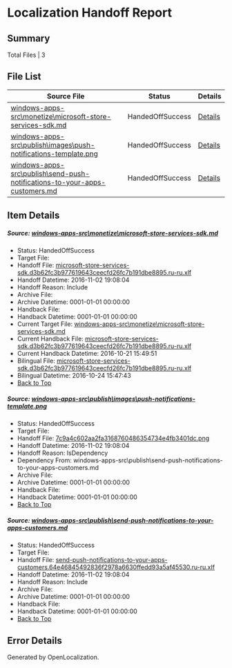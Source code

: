 # <a name='report-top'></a> Localization Handoff Report

## Summary
 Total Files | 3

## File List
 Source File | Status | Details 
 ----------- | ------ | ------- 
 [windows-apps-src\monetize\microsoft-store-services-sdk.md](https://cpubwin.visualstudio.com/windows-uwp/_git/windows-uwp/commit/011b370b7bd7ad7c7d8f60281261b6da954e2256?path=windows-apps-src%2Fmonetize%2Fmicrosoft-store-services-sdk.md&_a=contents) | HandedOffSuccess | [Details](#840a5e76d409f547d55e558262af09c8fa36a5445204)
 [windows-apps-src\publish\images\push-notifications-template.png](https://cpubwin.visualstudio.com/windows-uwp/_git/windows-uwp/commit/a05580923f3c12ad5d2649b3276e5789f33b051b?path=windows-apps-src%2Fpublish%2Fimages%2Fpush-notifications-template.png&_a=contents) | HandedOffSuccess | [Details](#7c9a4c602aa2fa3168760486354734e4fb3401dc5470)
 [windows-apps-src\publish\send-push-notifications-to-your-apps-customers.md](https://cpubwin.visualstudio.com/windows-uwp/_git/windows-uwp/commit/3e3c9737784c81f5eb882296a82a4dcd879363e1?path=windows-apps-src%2Fpublish%2Fsend-push-notifications-to-your-apps-customers.md&_a=contents) | HandedOffSuccess | [Details](#817043579cfd068267c54f2eab9210ef303ca3645502)

## Item Details
##### <a name='840a5e76d409f547d55e558262af09c8fa36a5445204'></a> Source: [windows-apps-src\monetize\microsoft-store-services-sdk.md](https://cpubwin.visualstudio.com/windows-uwp/_git/windows-uwp/commit/011b370b7bd7ad7c7d8f60281261b6da954e2256?path=windows-apps-src%2Fmonetize%2Fmicrosoft-store-services-sdk.md&_a=contents)
* Status: HandedOffSuccess
* Target File: 
* Handoff File: [microsoft-store-services-sdk.d3b62fc3b977619643ceecfd26fc7b191dbe8895.ru-ru.xlf](https://cpubwin.visualstudio.com/windows-uwp/_git/WDCLib.handoff/commit/9bd6c2d003281cf48316cb33572f745fda30bd6e?path=ol-handoff%2Fcpubwin%2Fwindows-uwp.ru-ru%2Fmaster%2Fmicrosoft-store-services-sdk.d3b62fc3b977619643ceecfd26fc7b191dbe8895.ru-ru.xlf&_a=contents)
* Handoff Datetime: 2016-11-02 19:08:04
* Handoff Reason: Include
* Archive File: 
* Archive Datetime: 0001-01-01 00:00:00
* Handback File: 
* Handback Datetime: 0001-01-01 00:00:00
* Current Target File: [windows-apps-src\monetize\microsoft-store-services-sdk.md](https://cpubwin.visualstudio.com/windows-uwp/_git/windows-uwp.ru-ru/commit/770b99fbf4006c1e626cc36481e67099273a0469?path=windows-apps-src%2Fmonetize%2Fmicrosoft-store-services-sdk.md&_a=contents)
* Current Handback File: [microsoft-store-services-sdk.d3b62fc3b977619643ceecfd26fc7b191dbe8895.ru-ru.xlf](https://cpubwin.visualstudio.com/windows-uwp/_git/WDCLib.handback/commit/7ab4bc81cd0244f26fc04ae860edc91a369fe117?path=ol-handback%2FMicrosoft%2Fwindows-apps.ru-ru%2Fmaster%2Fmicrosoft-store-services-sdk.d3b62fc3b977619643ceecfd26fc7b191dbe8895.ru-ru.xlf&_a=contents)
* Current Handback Datetime: 2016-10-21 15:49:51
* Bilingual File: [microsoft-store-services-sdk.d3b62fc3b977619643ceecfd26fc7b191dbe8895.ru-ru.xlf](https://cpubwin.visualstudio.com/windows-uwp/_git/WDCLib.handback/commit/7ab4bc81cd0244f26fc04ae860edc91a369fe117?path=ol-handback%2FMicrosoft%2Fwindows-apps.ru-ru%2Fmaster%2Fmicrosoft-store-services-sdk.d3b62fc3b977619643ceecfd26fc7b191dbe8895.ru-ru.xlf&_a=contents)
* Bilingual Datetime: 2016-10-24 15:47:43
* [Back to Top](#report-top)

##### <a name='7c9a4c602aa2fa3168760486354734e4fb3401dc5470'></a> Source: [windows-apps-src\publish\images\push-notifications-template.png](https://cpubwin.visualstudio.com/windows-uwp/_git/windows-uwp/commit/a05580923f3c12ad5d2649b3276e5789f33b051b?path=windows-apps-src%2Fpublish%2Fimages%2Fpush-notifications-template.png&_a=contents)
* Status: HandedOffSuccess
* Target File: 
* Handoff File: [7c9a4c602aa2fa3168760486354734e4fb3401dc.png](https://cpubwin.visualstudio.com/windows-uwp/_git/WDCLib.handoff/commit/9bd6c2d003281cf48316cb33572f745fda30bd6e?path=ol-handoff%2Fcpubwin%2Fwindows-uwp.ru-ru%2Fmaster%2F7c9a4c602aa2fa3168760486354734e4fb3401dc.png&_a=contents)
* Handoff Datetime: 2016-11-02 19:08:04
* Handoff Reason: IsDependency
* Dependency From: windows-apps-src\publish\send-push-notifications-to-your-apps-customers.md
* Archive File: 
* Archive Datetime: 0001-01-01 00:00:00
* Handback File: 
* Handback Datetime: 0001-01-01 00:00:00
* [Back to Top](#report-top)

##### <a name='817043579cfd068267c54f2eab9210ef303ca3645502'></a> Source: [windows-apps-src\publish\send-push-notifications-to-your-apps-customers.md](https://cpubwin.visualstudio.com/windows-uwp/_git/windows-uwp/commit/3e3c9737784c81f5eb882296a82a4dcd879363e1?path=windows-apps-src%2Fpublish%2Fsend-push-notifications-to-your-apps-customers.md&_a=contents)
* Status: HandedOffSuccess
* Target File: 
* Handoff File: [send-push-notifications-to-your-apps-customers.64e46845492836f2978a6630ffedd93a5af45530.ru-ru.xlf](https://cpubwin.visualstudio.com/windows-uwp/_git/WDCLib.handoff/commit/9bd6c2d003281cf48316cb33572f745fda30bd6e?path=ol-handoff%2Fcpubwin%2Fwindows-uwp.ru-ru%2Fmaster%2Fsend-push-notifications-to-your-apps-customers.64e46845492836f2978a6630ffedd93a5af45530.ru-ru.xlf&_a=contents)
* Handoff Datetime: 2016-11-02 19:08:04
* Handoff Reason: Include
* Archive File: 
* Archive Datetime: 0001-01-01 00:00:00
* Handback File: 
* Handback Datetime: 0001-01-01 00:00:00
* [Back to Top](#report-top)


## Error Details

Generated by OpenLocalization.
